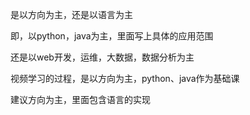 是以方向为主，还是以语言为主

即，以python，java为主，里面写上具体的应用范围

还是以web开发，运维，大数据，数据分析为主



视频学习的过程，是以方向为主，python、java作为基础课

建议方向为主，里面包含语言的实现

